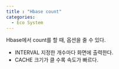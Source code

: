 ```yaml
---
title : "Hbase count"
categories:
  - Eco System
---
```



Hbase에서 count를 할 때, 옵션을 줄 수 있다.

- INTERVAL 지정한 개수마다 화면에 출력한다.
- CACHE 크기가 클 수록 속도가 빠르다.


<!-- hbase > count 'table_name', INTERVAL => 1000000, CACHE => 1000
~~~
Current count: 1000000, row: row_num                                                
Current count: 2000000, row: row_num
Current count: 3000000, row: row_num 
Current count: 4000000, row: row_num                                                                        
Current count: 21000000, row: row_num
Current count: 22000000, row: row_num
Current count: 23000000, row: row_num
Current count: 24000000, row: row_num                                                                         
24807513 row(s) in 697.7710 seconds

=> 24807513
~~~

hbase > count 'table_name', INTERVAL => 1000000, CACHE => 10000
~~~
24807513 row(s) in 574.9870 seconds

=> 24807513
~~~

hbase > count 'table_name', INTERVAL => 1000000, CACHE => 100000
~~~
24807513 row(s) in 572.9220 seconds

=> 24807513
~~~

과유불급 -->